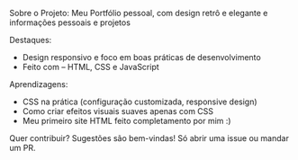 Sobre o Projeto: Meu Portfólio pessoal, com design retrô e elegante e informações pessoais e projetos

Destaques:
- Design responsivo e foco em boas práticas de desenvolvimento 
- Feito com – HTML, CSS e JavaScript

Aprendizagens:
- CSS na prática (configuração customizada, responsive design)
- Como criar efeitos visuais suaves apenas com CSS
- Meu primeiro site HTML feito completamento por mim :)

Quer contribuir? Sugestões são bem-vindas! Só abrir uma issue ou mandar um PR.
